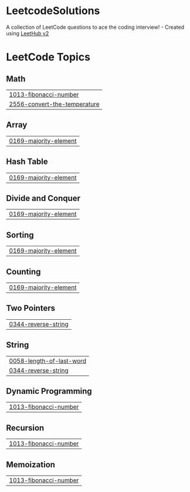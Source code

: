 # LeetcodeSolutions
A collection of LeetCode questions to ace the coding interview! - Created using [LeetHub v2](https://github.com/arunbhardwaj/LeetHub-2.0)

<!---LeetCode Topics Start-->
# LeetCode Topics
## Math
|  |
| ------- |
| [1013-fibonacci-number](https://github.com/Inba-11/LeetcodeSolutions/tree/master/1013-fibonacci-number) |
| [2556-convert-the-temperature](https://github.com/Inba-11/LeetcodeSolutions/tree/master/2556-convert-the-temperature) |
## Array
|  |
| ------- |
| [0169-majority-element](https://github.com/Inba-11/LeetcodeSolutions/tree/master/0169-majority-element) |
## Hash Table
|  |
| ------- |
| [0169-majority-element](https://github.com/Inba-11/LeetcodeSolutions/tree/master/0169-majority-element) |
## Divide and Conquer
|  |
| ------- |
| [0169-majority-element](https://github.com/Inba-11/LeetcodeSolutions/tree/master/0169-majority-element) |
## Sorting
|  |
| ------- |
| [0169-majority-element](https://github.com/Inba-11/LeetcodeSolutions/tree/master/0169-majority-element) |
## Counting
|  |
| ------- |
| [0169-majority-element](https://github.com/Inba-11/LeetcodeSolutions/tree/master/0169-majority-element) |
## Two Pointers
|  |
| ------- |
| [0344-reverse-string](https://github.com/Inba-11/LeetcodeSolutions/tree/master/0344-reverse-string) |
## String
|  |
| ------- |
| [0058-length-of-last-word](https://github.com/Inba-11/LeetcodeSolutions/tree/master/0058-length-of-last-word) |
| [0344-reverse-string](https://github.com/Inba-11/LeetcodeSolutions/tree/master/0344-reverse-string) |
## Dynamic Programming
|  |
| ------- |
| [1013-fibonacci-number](https://github.com/Inba-11/LeetcodeSolutions/tree/master/1013-fibonacci-number) |
## Recursion
|  |
| ------- |
| [1013-fibonacci-number](https://github.com/Inba-11/LeetcodeSolutions/tree/master/1013-fibonacci-number) |
## Memoization
|  |
| ------- |
| [1013-fibonacci-number](https://github.com/Inba-11/LeetcodeSolutions/tree/master/1013-fibonacci-number) |
<!---LeetCode Topics End-->